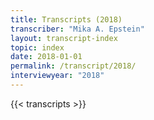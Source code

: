 ```yaml
---
title: Transcripts (2018)
transcriber: "Mika A. Epstein"
layout: transcript-index
topic: index
date: 2018-01-01
permalink: /transcript/2018/
interviewyear: "2018"
---
```


{{< transcripts >}}
